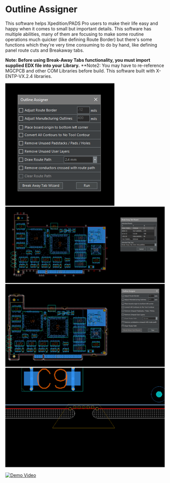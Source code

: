 # Outline Assigner

This software helps Xpedition/PADS Pro users to make their life easy and happy when it comes to small but important details.
This software has multiple abilities, many of them are focusing to make some routine operations much quicker (like defining Route Border) but there's some functions which they're very time consuming to do by hand, like defining panel route cuts and Breakaway tabs. 

**Note: Before using Break-Away Tabs functionality, you must import supplied EDX file into your Library.**
**Note2: You may have to re-reference MGCPCB and other COM Libraries before build. This software built with X-ENTP-VX.2.4 libraries.  

![Screenshot](screenshot_1.PNG?raw=true "Screenshot")
![Screenshot](screenshot_2.PNG?raw=true "Screenshot")
![Screenshot](screenshot_3.PNG?raw=true "Screenshot")
![Screenshot](screenshot_4.PNG?raw=true "Screenshot")

[![Demo Video](https://img.youtube.com/vi/4tduRgxSOwM/0.jpg)](https://www.youtube.com/watch?v=4tduRgxSOwM)
